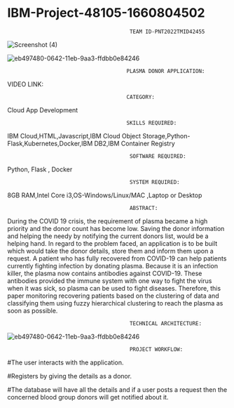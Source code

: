 # IBM-Project-48105-1660804502
                                           TEAM ID-PNT2022TMID42455
                                           
![Screenshot (4)](https://user-images.githubusercontent.com/113346112/202859875-7e009f64-9a87-4440-860d-5a99aa40270c.png)

                                   
                                           
![eb497480-0642-11eb-9aa3-ffdbb0e84246](https://user-images.githubusercontent.com/113346112/202859920-53a09b3c-2cdc-464c-876f-acecb5ea6ff6.png)

                                          PLASMA DONOR APPLICATION:
                                          
   VIDEO LINK:                                        
                                          
                                          CATEGORY:
                                          
Cloud App Development                                       

                                          SKILLS REQUIRED:
                                          
IBM Cloud,HTML,Javascript,IBM Cloud Object Storage,Python-Flask,Kubernetes,Docker,IBM DB2,IBM Container Registry

                                           SOFTWARE REQUIRED:
 
Python, Flask , Docker

                                           SYSTEM REQUIRED:

8GB RAM,Intel Core i3,OS-Windows/Linux/MAC ,Laptop or Desktop

                                           ABSTRACT:
                                           
During the COVID 19 crisis, the requirement of plasma became a high priority and the donor count has become low. Saving the donor information and helping the needy by notifying the current donors list, would be a helping hand. In regard to the problem faced, an application is to be built which would take the donor details, store them and inform them upon a request.
A patient who has fully recovered from COVID-19 can help patients currently fighting infection by donating plasma. Because it is an infection killer, the plasma now contains antibodies against COVID-19. These antibodies provided the immune system with one way to fight the virus when it was sick, so plasma can be used to fight diseases. Therefore, this paper monitoring recovering patients based on the clustering of data and classifying them using fuzzy hierarchical clustering to reach the plasma as soon as possible.

                                           TECHNICAL ARCHITECTURE:
                                           
![eb497480-0642-11eb-9aa3-ffdbb0e84246](https://user-images.githubusercontent.com/113346112/202860259-993dc41a-e696-48d8-a34e-621c6eb9aab0.png)
     
                                           PROJECT WORKFLOW:

 #The user interacts with the application.

 #Registers by giving the details as a donor.

 #The database will have all the details and if a user posts a request then the concerned blood group donors will get notified about it.     
                                          
